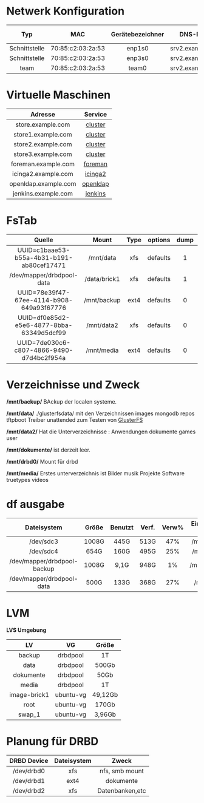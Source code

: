 # Netwerk Konfiguration
| Typ | MAC | Gerätebezeichner | DNS-Name | Domäne | IPv4-Subnetz | IPv6-Subnetz | IPv4-Adresse | IPv6-Adresse | 
| :---: | :---: | :---: | :---: | :---: | :---: | :---: | :---: | :---: |
| Schnittstelle | 70:85:c2:03:2a:53 | enp1s0 | srv2.example.com | example.com | honemenet4(192.168.4.0/24) | keins | keins | keins |
| Schnittstelle | 70:85:c2:03:2a:53 | enp3s0 | srv2.example.com | example.com | honemenet4(192.168.4.0/24) | keins| keins | keins |
| team | 70:85:c2:03:2a:53 | team0 | srv2.example.com | example.com | honemenet4(192.168.4.0/24) | keins | 192.168.4.93 | fe80::7285:c2ff:fe03:2a53 |

# Virtuelle Maschinen

| Adresse | Service |
| :--------: | :--------: |
| store.example.com   | [cluster ](https://gitlab.com/tobkern1980/home-net4-environment/wikis/store)         |
| store1.example.com   | [cluster ](https://gitlab.com/tobkern1980/home-net4-environment/wikis/store1)    |
| store2.example.com   | [cluster ](https://gitlab.com/tobkern1980/home-net4-environment/wikis/store2)    |
| store3.example.com   | [cluster ](https://gitlab.com/tobkern1980/home-net4-environment/wikis/store3)    |
| foreman.example.com   | [foreman](https://gitlab.com/tobkern1980/home-net4-environment/wikis/foreman)    |
| icinga2.example.com   | [icinga2](https://gitlab.com/tobkern1980/home-net4-environment/wikis/icinga2)    |
| openldap.example.com   | [openldap](https://gitlab.com/tobkern1980/home-net4-environment/wikis/openldap)    |
| jenkins.example.com   | [jenkins](https://gitlab.com/tobkern1980/home-net4-environment/wikis/jenkins)    |

# FsTab

| Quelle | Mount | Type | options | dump | pass| 
| :--------: | :--------: | :--------: | :--------: | :--------: | :--------: |
|UUID=c1baae53-b55a-4b31-b191-ab80cef17471 | /mnt/data| xfs  |defaults| 1|         2|
|/dev/mapper/drbdpool-data| /data/brick1| xfs| defaults| 1| 2|
|UUID=78e39f47-67ee-4114-b908-649a93f67776|    /mnt/backup |ext4| defaults|  0|         0|
|UUID=df0e85d2-e5e6-4877-8bba-63349d5dcf99|    /mnt/data2| xfs| defaults |   0|         0|
|UUID=7de030c6-c807-4866-9490-d7d4bc2f954a|    /mnt/media|  ext4| defaults |  0 |       0|

# Verzeichnisse und Zweck

**/mnt/backup/**
BAckup der localen systeme. 

**/mnt/data/**
./glusterfsdata/  mit den Verzeichnissen
images  mongodb  repos  tftpboot  Treiber  unattended
zum Testen von [GlusterFS](../glusterfs)

**/mnt/data2/**
Hat die Unterverzeichnisse : 
Anwendungen  dokumente  games  user

**/mnt/dokumente/**
ist derzeit leer.

**/mnt/drbd0/**
Mount für drbd 

**/mnt/media/**
Erstes unterverzeichnis ist 
Bilder  musik  Projekte  Software  truetypes  videos

# df ausgabe 


| Dateisystem | Größe | Benutzt | Verf. | Verw% | Eingehängt auf| 
| :--------: | :--------: | :--------: | :--------: | :--------: | :--------: |
|/dev/sdc3| 1008G |   445G|  513G|   47%| /mnt/media|
|/dev/sdc4| 654G   | 160G|  495G  | 25%| /mnt/data2
|/dev/mapper/drbdpool-backup| 1008G |   9,1G|  948G   | 1% |/mnt/backup|
|/dev/mapper/drbdpool-data  |  500G   | 133G  |368G  | 27% |/mnt/data|

# LVM 

**LVS Umgebung**

| LV | VG | Größe|
| :--------: | :--------: | :--------: |
|backup|drbdpool|1T|
|data|drbdpool|500Gb|
|dokumente|drbdpool|50Gb|
|media|drbdpool|1T|
|image-brick1|ubuntu-vg|49,12Gb|
|root|ubuntu-vg|170Gb|
|swap_1|ubuntu-vg|3,96Gb|

# Planung für DRBD

| DRBD Device | Dateisystem | Zweck|
| :--------: | :--------: | :--------: |
|/dev/drbd0|xfs|nfs, smb mount|
|/dev/drbd1|ext4|dokumente|
|/dev/drbd2|xfs|Datenbanken,etc|
